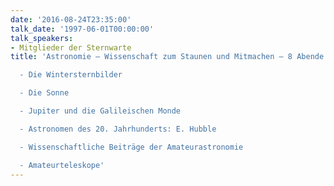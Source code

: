 ```yaml
---
date: '2016-08-24T23:35:00'
talk_date: '1997-06-01T00:00:00'
talk_speakers:
- Mitglieder der Sternwarte
title: 'Astronomie – Wissenschaft zum Staunen und Mitmachen – 8 Abende:

  - Die Wintersternbilder

  - Die Sonne

  - Jupiter und die Galileischen Monde

  - Astronomen des 20. Jahrhunderts: E. Hubble

  - Wissenschaftliche Beiträge der Amateurastronomie

  - Amateurteleskope'
---
```

